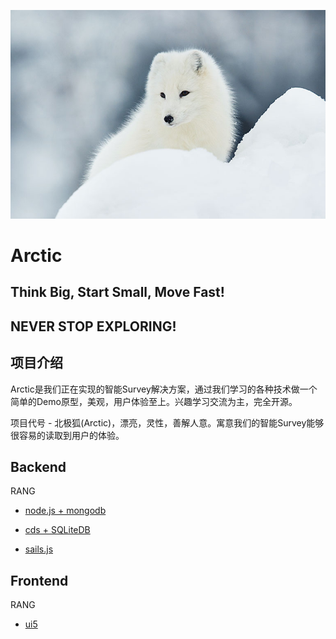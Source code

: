 ![image](https://github.com/rangwei/Arctic/blob/master/arctic.jpg)

# Arctic

## Think Big, Start Small, Move Fast!
## NEVER STOP EXPLORING!

## 项目介绍
Arctic是我们正在实现的智能Survey解决方案，通过我们学习的各种技术做一个简单的Demo原型，美观，用户体验至上。兴趣学习交流为主，完全开源。

项目代号 - 北极狐(Arctic)，漂亮，灵性，善解人意。寓意我们的智能Survey能够很容易的读取到用户的体验。

## Backend

RANG

* [node.js + mongodb](https://github.com/rangwei/arctic-nodejs)

* [cds + SQLiteDB](https://github.com/rangwei/arctic-db)

* [sails.js](https://github.com/rangwei/arctic-sailsjs)

## Frontend

RANG

* [ui5](https://github.com/rangwei/arctic-ui)
